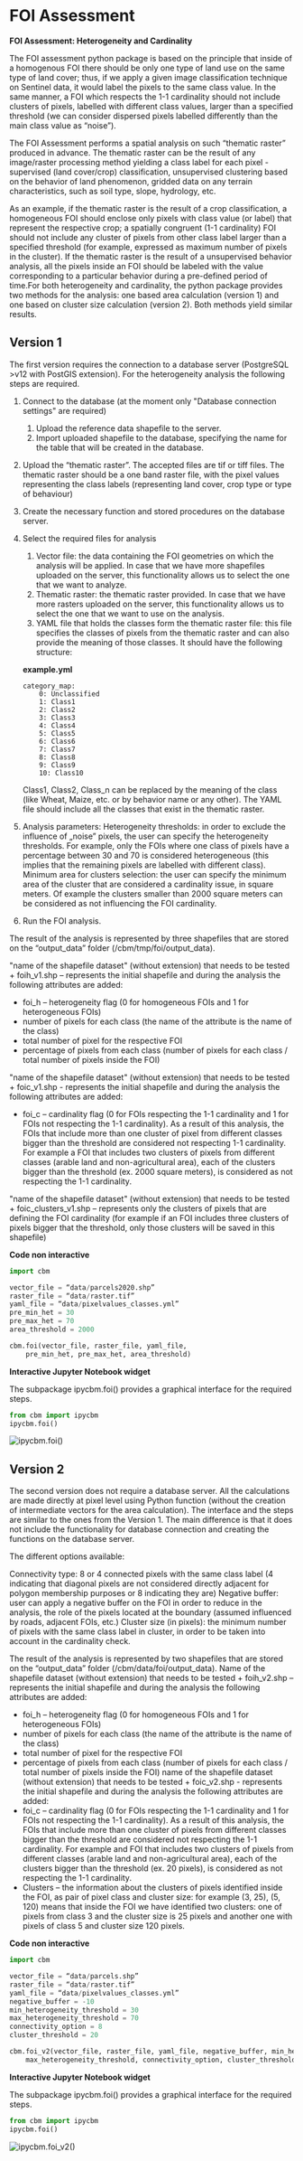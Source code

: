 # FOI Assessment

**FOI Assessment: Heterogeneity and Cardinality**

The FOI assessment python package is based on the principle that inside of a homogenous FOI there should be only one type of land use on the same type of land cover; thus, if we apply a given image classification technique on Sentinel data, it would label the pixels to the same class value. In the same manner, a FOI which respects the 1-1 cardinality should not include clusters of pixels, labelled with different class values, larger than a specified threshold (we can consider dispersed pixels labelled differently than the main class value as “noise”).

The FOI Assessment performs a spatial analysis on such “thematic raster” produced in advance. The thematic raster can be the result of any image/raster processing method yielding a class label for each pixel - supervised (land cover/crop) classification, unsupervised clustering based on the behavior of land phenomenon, gridded data on any terrain characteristics, such as soil type, slope, hydrology,  etc.

As an example, if the thematic raster is the result of a crop classification, a homogeneous FOI should enclose only pixels with class value (or label) that represent the respective crop; a spatially congruent (1-1 cardinality) FOI should not include any cluster of pixels from other class label larger than a specified threshold (for example, expressed as maximum number of pixels in the cluster). If the thematic raster is the result of a unsupervised behavior analysis, all the pixels inside an FOI should be labeled with the value corresponding to a particular behavior during a pre-defined period of time.For both heterogeneity and cardinality, the python package provides two methods for the analysis: one based area calculation (version 1) and one based on cluster size calculation (version 2). Both methods yield similar results.


## Version 1

The first version requires the connection to a database server (PostgreSQL >v12 with PostGIS extension).
For the heterogeneity analysis the following steps are required.

1. Connect to the database (at the moment only "Database connection settings" are required)
    1. Upload the reference data shapefile to the server.
    2. Import uploaded shapefile to the database, specifying the name for the table that will be created in the database.


2. Upload the “thematic raster”. The accepted files are tif or tiff files. The thematic raster should be a one band raster file, with the pixel values representing the class labels (representing land cover, crop type or type of behaviour)

3. Create the necessary function and stored procedures on the database server.

4. Select the required files for analysis
    1. Vector file: the data containing the FOI geometries on which the analysis will be applied. In case that we have more shapefiles uploaded on the server, this functionality allows us to select the one that we want to analyze.
    2. Thematic raster: the thematic raster provided. In case that we have more rasters uploaded on the server, this functionality allows us to select the one that we want to use on the analysis.
    3. YAML file that holds the classes form the thematic raster file: this file specifies the classes of pixels from the thematic raster and can also provide the meaning of those classes. It should have the following structure:

    **example.yml**

    ```
    category_map:
        0: Unclassified
        1: Class1
        2: Class2
        3: Class3
        4: Class4
        5: Class5
        6: Class6
        7: Class7
        8: Class8
        9: Class9
        10: Class10
    ```

    Class1, Class2, Class_n can be replaced by the meaning of the class (like Wheat, Maize, etc. or by behavior name or any other). The YAML file should include all the classes that exist in the thematic raster.

5. Analysis parameters:
Heterogeneity thresholds: in order to exclude the influence of „noise” pixels, the user can specify the heterogeneity thresholds. For example, only the FOIs where one class of pixels have a percentage between 30 and 70 is considered heterogeneous (this implies that the remaining pixels are labelled with different class). Minimum area for clusters selection: the user can specify the minimum area of the cluster that are considered a cardinality issue, in square meters. Of example the clusters smaller than 2000 square meters can be considered as not influencing the FOI cardinality.

6. Run the FOI analysis.

The result of the analysis is represented by three shapefiles that are stored on the “output_data” folder (/cbm/tmp/foi/output_data).

"name of the shapefile dataset" (without extension) that needs to be tested + foih_v1.shp – represents the initial shapefile and during the analysis the following attributes are added:

- foi_h – heterogeneity flag (0 for homogeneous FOIs and 1 for heterogeneous FOIs)
- number of pixels for each class (the name of the attribute is the name of the class)
- total number of pixel for the respective FOI
- percentage of pixels from each class (number of pixels for each class / total number of pixels inside the FOI)

"name of the shapefile dataset" (without extension) that needs to be tested + foic_v1.shp - represents the initial shapefile and during the analysis the following attributes are added:
- foi_c – cardinality flag (0 for FOIs respecting the 1-1 cardinality and 1 for FOIs not respecting the 1-1 cardinality). As a result of this analysis, the FOIs that include more than one cluster of pixel from different classes bigger than the threshold are considered not respecting 1-1 cardinality. For example a FOI that includes two clusters of pixels from different classes (arable land and non-agricultural area), each of the clusters bigger than the threshold (ex. 2000 square meters), is considered as not respecting the 1-1 cardinality.

"name of the shapefile dataset" (without extension) that needs to be tested + foic_clusters_v1.shp – represents only the clusters of pixels that are defining the FOI cardinality (for example if an FOI includes three clusters of pixels bigger that the threshold, only those clusters will be saved in this shapefile)


**Code non interactive**

```python
import cbm

vector_file = “data/parcels2020.shp”
raster_file = “data/raster.tif”
yaml_file = “data/pixelvalues_classes.yml”
pre_min_het = 30
pre_max_het = 70
area_threshold = 2000

cbm.foi(vector_file, raster_file, yaml_file,
    pre_min_het, pre_max_het, area_threshold)
```

**Interactive Jupyter Notebook widget**


The subpackage ipycbm.foi() provides a graphical interface for the required steps.

```python
from cbm import ipycbm
ipycbm.foi()
```

![ipycbm.foi()](https://raw.githubusercontent.com/konanast/cbm_media/main/ipycbm_foi_v1_01.png)


## Version 2

The second version does not require a database server. All the calculations are made directly at pixel level using Python function (without the creation of intermediate vectors for the area calculation). The interface and the steps are similar to the ones from the Version 1. The main difference is that it does not include the functionality for database connection and creating the functions on the database server.

The different options available:

Connectivity type: 8 or 4 connected pixels with the same class label (4 indicating that diagonal pixels are not considered directly adjacent for polygon membership purposes or 8 indicating they are) Negative buffer: user can apply a negative buffer on the FOI in order to reduce in the analysis, the role of the pixels located at the boundary (assumed influenced by roads, adjacent FOIs, etc.) Cluster size (in pixels): the minimum number of pixels with the same class label in cluster, in order to be  taken into account in the cardinality check.

The result of the analysis is represented by two shapefiles that are stored on the “output_data” folder (/cbm/data/foi/output_data).
Name of the shapefile dataset (without extension) that needs to be tested + foih_v2.shp – represents the initial shapefile and during the analysis the following attributes are added:
* foi_h – heterogeneity flag (0 for homogeneous FOIs and 1 for heterogeneous FOIs)
* number of pixels for each class (the name of the attribute is the name of the class)
* total number of pixel for the respective FOI
* percentage of pixels from each class (number of pixels for each class / total number of pixels inside the FOI)
name of the shapefile dataset (without extension) that needs to be tested + foic_v2.shp - represents the initial shapefile and during the analysis the following attributes are added:
* foi_c – cardinality flag (0 for FOIs respecting the 1-1 cardinality and 1 for FOIs not respecting the 1-1 cardinality). As a result of this analysis, the FOIs that include more than one cluster of pixels from different classes bigger than the threshold are considered not respecting the 1-1 cardinality. For example and FOI that includes two clusters of pixels from different classes (arable land and non-agricultural area), each of the clusters bigger than the threshold (ex. 20 pixels), is considered as not respecting the 1-1 cardinality.
* Clusters – the information about the clusters of pixels identified inside the FOI, as pair of pixel class and cluster size: for example (3, 25), (5, 120) means that inside the FOI we have identified two clusters: one of pixels from class 3 and the cluster size is 25 pixels and another one with pixels of class 5 and cluster size 120 pixels.


**Code non interactive**

```python
import cbm

vector_file = “data/parcels.shp”
raster_file = “data/raster.tif”
yaml_file = “data/pixelvalues_classes.yml”
negative_buffer = -10
min_heterogeneity_threshold = 30
max_heterogeneity_threshold = 70
connectivity_option = 8
cluster_threshold = 20

cbm.foi_v2(vector_file, raster_file, yaml_file, negative_buffer, min_heterogeneity_threshold,
    max_heterogeneity_threshold, connectivity_option, cluster_threshold)
```

**Interactive Jupyter Notebook widget**

The subpackage ipycbm.foi() provides a graphical interface for the required steps.

```python
from cbm import ipycbm
ipycbm.foi()
```

![ipycbm.foi_v2()](https://raw.githubusercontent.com/konanast/cbm_media/main/ipycbm_foi_v2_01.png)
